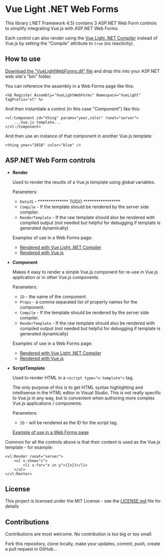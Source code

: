 #  Vue Light .NET Web Forms

This library (.NET Framework 4.5) contains 3 ASP.NET Web Form controls to simplify integrating Vue.js with ASP.NET Web Forms.

Each control can also render using the [Vue Light .NET Compiler](https://github.com/jesperhoy/VueLight) instead of Vue.js by setting the "Compile" attribute to `true` (no reactivity).

## How to use

[Download the "VueLightWebForms.dll" file](https://github.com/jesperhoy/VueLightWebForms/releases) and drop this into your ASP.NET web site's "bin" folder.

You can reference the assembly in a Web Forms page like this:

    <%@ Register Assembly="VueLightWebForms" Namespace="VueLight" TagPrefix="vl" %>

And then instantiate a control (in this case "Component") like this:

    <vl:Component id="thing" params="year,color" runat="server">
        ...Vue.js template...
    </vl:/Component>        

And then use an instance of that component in another Vue.js template:

    <thing year="2018" color="blue" />


## ASP.NET Web Form controls 

- **Render**

    Used to render the results of a Vue.js template using global variables.

    Parameters:
    - `DataJS` - ************** TODO *****************
    - `Compile` - If the template should be rendered by the server side compiler.
    - `RenderTemplate` - If the raw template should also be rendered with compiled output (not needed but helpful for debugging if template is generated dynamically)

    Examples of use in a Web Forms page:
    - [Rendered with Vue Light .NET Compiler](sample-web-site/sample1-compiled.aspx)
    - [Rendered with Vue.js](sample-web-site/sample1-vuejs.aspx)

- **Component**

    Makes it easy to render a simple Vue.js component for re-use in Vue.js application or in other Vue.js components.

    Parameters:
    - `ID` - the name of the component.
    - `Props` - a comma separated list of property names for the component.
    - `Compile` - If the template should be rendered by the server side compiler.
    - `RenderTemplate` - If the raw template should also be rendered with compiled output (not needed but helpful for debugging if template is generated dynamically)

    Examples of use in a Web Forms page:
    - [Rendered with Vue Light .NET Compiler](sample-web-site/sample1-compiled.aspx)
    - [Rendered with Vue.js](sample-web-site/sample1-vuejs.aspx)

- **ScriptTemplate**

    Used to render HTML in a `<script type="x-template">` tag.

    The only purpose of this is to get HTML syntax highlighting and intellisense in the HTML editor in Visual Studio. This is not really specific to Vue.js in any way, but is convenient when authoring more complex Vue.js applications / components. 

    Parameters:
    - `ID` - will be rendered as the ID for the script tag.


    [Example of use in a Web Forms page](sample-web-site/sample-scripttemplate.aspx)


Common for all the controls above is that their content is used as the Vue.js template - for example:

    <vl:Render runat="server">
        <ul v-show="z">
            <li v-for="x in y">{{x}}</li>
        </ul>
    </vl:Renter>


## License

This project is licensed under the MIT License - see the [LICENSE.md](LICENSE.md) file for details

## Contributions

Contributions are most welcome. No contribution is too big or too small.

Fork this repository, clone locally, make your updates, commit, push, create a pull request in GitHub...



